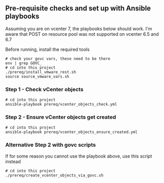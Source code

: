 
## Pre-requisite checks and set up with Ansible playbooks

Assuming you are on vcenter 7, the playbooks below should work. I'm aware that POST on resource pool was not supported on vcenter 6.5 and 6.7

Before running, install the required tools

```
# check your govc vars, these need to be there
env | grep GOVC_
# cd into this project
./prereq/install_vmware_rest.sh
source source_vmware_vars.sh
```

### Step 1 - Check vCenter objects

```
# cd into this project
ansible-playbook prereq/vcenter_objects_check.yml
```

### Step 2 - Ensure vCenter objects get created

```
# cd into this project
ansible-playbook prereq/vcenter_objects_ensure_created.yml
```

### Alternative Step 2 with govc scripts

If for some reason you cannot use the playbook above, use this script instead

```
# cd into this project
./prereq/create_vcenter_objects_via_govc.sh
```
